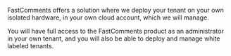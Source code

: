 FastComments offers a solution where we deploy your tenant on your own isolated hardware,
in your own cloud account, which we will manage.

You will have full access to the FastComments product as an administrator in your own tenant,
and you will also be able to deploy and manage white labeled tenants.

